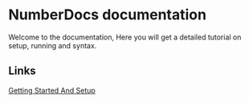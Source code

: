 # NumberDocs documentation

Welcome to the documentation,
Here you will get a detailed tutorial on setup, running and syntax.

## Links

[Getting Started And Setup](getting-started)